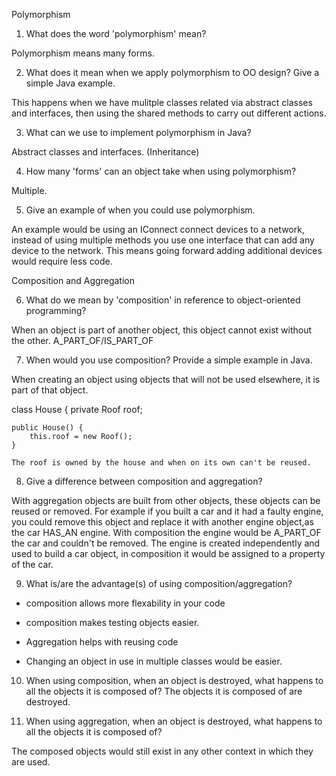 Polymorphism
1. What does the word 'polymorphism' mean?

Polymorphism means many forms.

2. What does it mean when we apply polymorphism to OO design? Give a simple Java example.

This happens when we have mulitple classes related via abstract classes and interfaces, then using the shared methods to carry out different actions.

3. What can we use to implement polymorphism in Java?

Abstract classes and interfaces. (Inheritance)

4. How many 'forms' can an object take when using polymorphism?

Multiple.

5. Give an example of when you could use polymorphism.

An example would be using an IConnect connect devices to a network, instead of using multiple methods you use one interface that can add any device to the network. This means going forward adding additional devices would require less code.

Composition and Aggregation

6. What do we mean by 'composition' in reference to object-oriented programming?

When an object is part of another object, this object cannot exist without the other. A_PART_OF/IS_PART_OF

7. When would you use composition? Provide a simple example in Java.

When creating an object using objects that will not be used elsewhere, it is part of that object.

class House {
    private Roof roof;
    
    public House() {
        this.roof = new Roof();
    }

    The roof is owned by the house and when on its own can't be reused.

8. Give a difference between composition and aggregation?

With aggregation objects are built from other objects, these objects can be reused or removed. For example if you built a car and it had a faulty engine, you could remove this object and replace it with another engine object,as the car HAS_AN engine. With composition the engine would be A_PART_OF the car and couldn't be removed. The engine is created independently and used to build a car object, in composition it would be assigned to a property of the car.

9. What is/are the advantage(s) of using composition/aggregation?
- composition allows more flexability in your code
- composition makes testing objects easier.

- Aggregation helps with reusing code
- Changing an object in use in multiple classes would be easier.


10. When using composition, when an object is destroyed, what happens to all the objects it is composed of?
The objects it is composed of are destroyed.


11. When using aggregation, when an object is destroyed, what happens to all the objects it is composed of?

The composed objects would still exist in any other context in which they are used.
